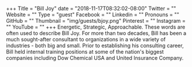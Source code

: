+++
Title = "Bill Joy"
date = "2018-11-17T08:32:02-08:00"
Twitter = ""
Website = ""
Type = "guest"
Facebook = ""
Linkedin = ""
Pronouns = ""
GitHub = ""
Thumbnail = "img/guests/bjoy.png"
Pinterest = ""
Instagram = ""
YouTube = ""
+++
Energetic, Strategic, Approachable. These words are often used to describe Bill Joy. For more than two decades, Bill has been a much sought-after consultant to organizations in a wide variety of industries - both big and small. Prior to establishing his consulting career, Bill held internal training positions at some of the nation's biggest companies including Dow Chemical USA and United Insurance Company.
